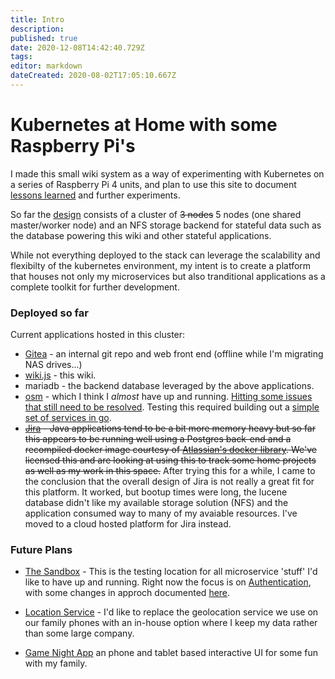 ```yaml
---
title: Intro
description: 
published: true
date: 2020-12-08T14:42:40.729Z
tags: 
editor: markdown
dateCreated: 2020-08-02T17:05:10.667Z
---
```


# Kubernetes at Home with some Raspberry Pi's
I made this small wiki system as a way of experimenting with Kubernetes on a series of Raspberry Pi 4 units, and plan to use this site to document [lessons learned](/Platform/Lessons) and further experiments.

So far the [design](/Platform/Design) consists of a cluster of ~~3 nodes~~ 5 nodes (one shared master/worker node) and an NFS storage backend for stateful data such as the database powering this wiki and other stateful applications.

While not everything deployed to the stack can leverage the scalability and flexibilty of the kubernetes environment, my intent is to create a platform that houses not only my microservices but also tranditional applications as a complete toolkit for further development.

### Deployed so far
Current applications hosted in this cluster:
* [Gitea](https://git.jhbutler.info)  - an internal git repo and web front end (offline while I'm migrating NAS drives...)
* [wiki.js](https://wiki.jhbutler.info) - this wiki.
* mariadb - the backend database leveraged by the above applications.
* [osm](https://openservicemesh.io/) - which I think I *almost* have up and running. [Hitting some issues that still need to be resolved](/Platform/osm). Testing this required building out a [simple set of services in go](https://github.com/Joel-Butler/mesh-test). 
*  ~~[Jira](https://jira.jhbutler.info) - Java applications tend to be a bit more memory heavy but so far this appears to be running well using a Postgres back-end and a recompiled docker image courtesy of [Atlassian's docker library](https://bitbucket.org/atlassian-docker/docker-atlassian-jira/). We've licensed this and are looking at using  this to track some home projects as well as my work in this space.~~ After trying this for a while, I came to the conclusion that the overall design of Jira is not really a great fit for this platform. It worked, but bootup times were long, the lucene database didn't like my available storage solution (NFS) and the application consumed way to many of my avaiable resources. I've moved to a cloud hosted platform for Jira instead. 


### Future Plans
* [The Sandbox](Apps/Sandbox/Overview) - This is the testing location for all microservice 'stuff' I'd like to have up and running. Right now the focus is on [Authentication](/Platform/authentication), with some changes in approch documented [here](/Apps/AuthenticationValidator).

* [Location Service](/Apps/FamilyLocation/Overview) - I'd like to replace the geolocation service we use on our family phones with an in-house option where I keep my data rather than some large company.

* [Game Night App](/Apps/GameNight) an phone and tablet based interactive UI for some fun with my family. 



